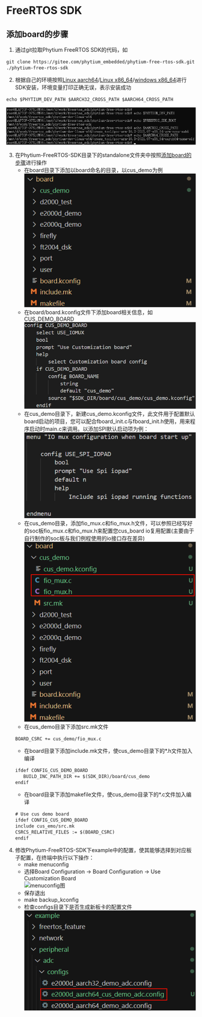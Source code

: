 # FreeRTOS SDK
## 添加board的步骤

1. 通过git拉取Phytium FreeRTOS SDK的代码，如

```
git clone https://gitee.com/phytium_embedded/phytium-free-rtos-sdk.git ./phytium-free-rtos-sdk
```

2. 根据自己的环境按照[Linux aarch64](https://gitee.com/phytium_embedded/phytium-free-rtos-sdk/blob/master/docs/reference/usr/install_linux_aarch64.md)/[Linux x86_64](https://gitee.com/phytium_embedded/phytium-free-rtos-sdk/blob/master/docs/reference/usr/install_linux_x86_64.md)/[windows x86_64](https://gitee.com/phytium_embedded/phytium-free-rtos-sdk/blob/master/docs/reference/usr/install_windows.md)进行SDK安装，环境变量打印正确无误，表示安装成功
```
echo $PHYTIUM_DEV_PATH $AARCH32_CROSS_PATH $AARCH64_CROSS_PATH 
```
![打印环境变量](./pic/how_to_add_board/打印环境变量.png "打印环境变量.png")   

3. 在Phytium-FreeRTOS-SDK目录下的standalone文件夹中按照[添加board的步骤](https://gitee.com/phytium_embedded/phytium-standalone-sdk/blob/master/doc/reference/usr/how_to_add_board.md)进行操作
   - 在board目录下添加以board命名的目录，以cus_demo为例   
   ![添加board目录](./pic/how_to_add_board/添加board目录.png "添加board目录.png")
   - 在board/board.kconfig文件下添加board相关信息，如CUS_DEMO_BOARD   
   ![添加kconfig文件](./pic/how_to_add_board/添加kconfig文件.png "添加kconfig文件.png")
   - 在cus_demo目录下，新建cus_demo.kconfig文件，此文件用于配置默认board启动的项目，您可以配合fboard_init.c与fboard_init.h使用，用来程序启动时main.c来调用。以添加SPI默认启动项为例：   
   ![默认启动项](./pic/how_to_add_board/默认启动项.png "默认启动项.png")
   - 在cus_demo目录，添加fio_mux.c和fio_mux.h文件，可以参照已经写好的soc板fio_mux.c和fio_mux.h来配置您cus_board io复用配置(主要由于自行制作的soc板与我们例程使用的io接口存在差异)   
   ![添加fio_mux](./pic/how_to_add_board/添加fio_mux.png "添加fio_mux.png")
   - 在cus_demo目录下添加src.mk文件
   ```
   BOARD_CSRC += cus_demo/fio_mux.c
   ```
   - 在board目录下添加include.mk文件，使cus_demo目录下的*.h文件加入编译
   ```
   ifdef CONFIG_CUS_DEMO_BOARD
      BUILD_INC_PATH_DIR += $(SDK_DIR)/board/cus_demo
   endif
   ```
   - 在board目录下添加makefile文件，使cus_demo目录下的*.c文件加入编译
   ```
   # Use cus demo board
   ifdef CONFIG_CUS_DEMO_BOARD
   include cus_emo/src.mk
   CSRCS_RELATIVE_FILES := $(BOARD_CSRC) 
   endif
   ```
4. 修改Phytium-FreeRTOS-SDK下example中的配置，使其能够选择到对应板子配置，在终端中执行以下操作：
   - make menuconfig
   - 选择Board Configuration -> Board Configuration -> Use Customization Board   
   ![menuconfig图](./pic/how_to_add_board/menuconfig图.png "menuconfig图.png")
   - 保存退出
   - make backup_kconfig
   - 检查configs目录下是否生成新板卡的配置文件   
   ![添加configs](./pic/how_to_add_board/添加configs.png "添加configs.png")
